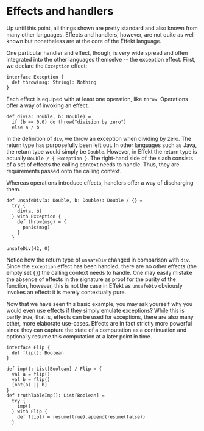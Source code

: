 # Effects and handlers

Up until this point, all things shown are pretty standard and also known from many other languages. Effects and 
handlers, however, are not quite as well known but nonetheless are at the core of the Effekt language.

One particular handler and effect, though, is very wide spread and often integrated into the other languages themselve 
-- the exception effect. First, we declare the `Exception` effect:

```
interface Exception {
  def throw(msg: String): Nothing
}
```

Each effect is equiped with at least one operation, like `throw`. Operations offer a way of invoking an effect.

```
def div(a: Double, b: Double) = 
  if (b == 0.0) do throw("division by zero")
  else a / b
```

In the definition of `div`, we throw an exception when dividing by zero. The return type has purposefully been left 
out. In other languages such as Java, the return type would simply be `Double`. However, in Effekt the return type is 
actually `Double / { Exception }`. The right-hand side of the slash consists of a set of
effects the calling context needs to handle. Thus, they are requirements passed onto the calling context.

Whereas operations introduce effects, handlers offer a way of discharging them.

```
def unsafeDiv(a: Double, b: Double): Double / {} =
  try {
    div(a, b)
  } with Exception {
    def throw(msg) = {
      panic(msg)
    }
  }
```

```effekt:repl
unsafeDiv(42, 0)
```

Notice how the return type of `unsafeDiv` changed in comparison with `div`. Since the `Exception` effect has been 
handled, there are no other effects (the empty set `{}`) the calling context needs to handle. One may easily mistake 
the absence of effects in the signature as proof for the purity of the function, however, this is not the case in 
Effekt as `unsafeDiv` obviously invokes an effect: it is merely contextually pure.

Now that we have seen this basic example, you may ask yourself why you would even use effects if they simply emulate 
exceptions? While this is partly true, that is, effects can be used for exceptions, there are also many other, more 
elaborate use-cases. Effects are in fact strictly more powerful since they can capture the state of a computation as a 
continuation and optionally resume this computation at a later point in time.

```
interface Flip {
  def flip(): Boolean
}
```

```
def imp(): List[Boolean] / Flip = { 
  val a = flip()
  val b = flip()
  [not(a) || b]
}
def truthTableImp(): List[Boolean] =
  try { 
    imp()
  } with Flip {
    def flip() = resume(true).append(resume(false))
  }
```

